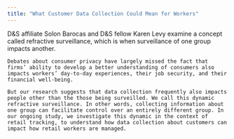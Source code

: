 ```yaml
---
title: "What Customer Data Collection Could Mean for Workers"
---
```


D&S affiliate Solon Barocas and D&S fellow Karen Levy examine a concept called refractive surveillance, which is when surveillance of one group impacts another.

    Debates about consumer privacy have largely missed the fact that firms’ ability to develop a better understanding of consumers also impacts workers’ day-to-day experiences, their job security, and their financial well-being.

    But our research suggests that data collection frequently also impacts people other than the those being surveilled. We call this dynamic refractive surveillance. In other words, collecting information about one group can facilitate control over an entirely different group. In our ongoing study, we investigate this dynamic in the context of retail tracking, to understand how data collection about customers can impact how retail workers are managed.

